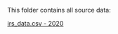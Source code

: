 This folder contains all source data:

[irs_data.csv - 2020](https://catalog.data.gov/dataset/zip-code-data) 
